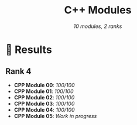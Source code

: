 <h1 align="center">
        C++ Modules
</h1>

<p align="center">
        <i>10 modules, 2 ranks</i>
</p>

# 📝 Results
## Rank 4
- **CPP Module 00**: *100/100*
- **CPP Module 01**: *100/100*
- **CPP Module 02**: *100/100*
- **CPP Module 03**: *100/100*
- **CPP Module 04**: *100/100*
- **CPP Module 05**: *Work in progress*
